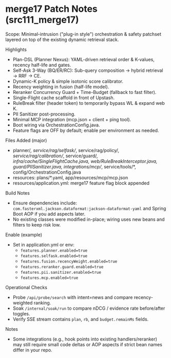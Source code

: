 # merge17 Patch Notes (src111_merge17)

Scope: Minimal-intrusion ("plug-in style") orchestration & safety patchset layered on top of the existing dynamic retrieval stack.

Highlights
- Plan-DSL (Planner Nexus): YAML-driven retrieval order & K-values, recency half-life and gates.
- Self-Ask 3-Way (BQ/ER/RC): Sub-query composition → hybrid retrieval → RRF → CE.
- Dynamic-K policy & simple isotonic score calibrator.
- Recency weighting in fusion (half-life model).
- Reranker Concurrency Guard + Time-Budget (fallback to fast filter).
- Single-Flight cache scaffold in front of Upstash.
- RuleBreak filter (header token) to temporarily bypass WL & expand web K.
- PII Sanitizer post-processing.
- Minimal MCP integration (mcp.json + client + ping tool).
- Boot wiring via OrchestrationConfig.java.
- Feature flags are OFF by default; enable per environment as needed.

Files Added (major)
- planner/*, service/rag/selfask/*, service/rag/policy/*, service/rag/calibration/*,
  service/guard/*, infra/cache/SingleFlightCache.java, web/RuleBreakInterceptor.java,
  guard/PIISanitizer.java, integrations/mcp/*, service/tools/*, config/OrchestrationConfig.java
- resources: plans/*.yaml, app/resources/mcp/mcp.json
- resources/application.yml: merge17 feature flag block appended

Build Notes
- Ensure dependencies include: `com.fasterxml.jackson.dataformat:jackson-dataformat-yaml` and Spring Boot AOP if you add aspects later.
- No existing classes were modified in-place; wiring uses new beans and filters to keep risk low.

Enable (example)
- Set in application.yml or env:
  - `features.planner.enabled=true`
  - `features.selfask.enabled=true`
  - `features.fusion.recencyWeight.enabled=true`
  - `features.reranker.guard.enabled=true`
  - `features.pii.sanitizer.enabled=true`
  - `features.mcp.enabled=true`

Operational Checks
- Probe `/api/probe/search` with intent=news and compare recency-weighted ranking.
- Soak `/internal/soak/run` to compare nDCG / evidence rate before/after toggles.
- Verify SSE stream contains `plan`, `rb`, and `budget.remainMs` fields.

Notes
- Some integrations (e.g., hook points into existing handlers/reranker) may still require small code deltas or AOP aspects if strict bean names differ in your repo.
